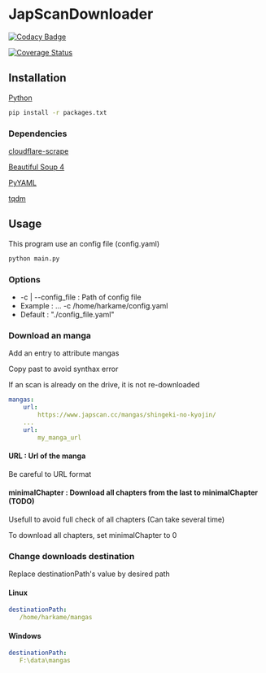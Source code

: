 # JapScanDownloader

[![Codacy Badge](https://api.codacy.com/project/badge/Grade/acf59998d8a743188d5f7ef058010ffa)](https://www.codacy.com/app/Harkame/JapScanDownloader?utm_source=github.com&amp;utm_medium=referral&amp;utm_content=Harkame/JapScanDownloader&amp;utm_campaign=Badge_Grade)

[![Coverage Status](https://coveralls.io/repos/github/Harkame/JapScanDownloader/badge.svg?branch=master)](https://coveralls.io/github/Harkame/JapScanDownloader?branch=master)

## Installation

[Python](https://www.python.org/downloads/)

``` bash
pip install -r packages.txt
```

### Dependencies

[cloudflare-scrape](https://github.com/Anorov/cloudflare-scrape)

[Beautiful Soup 4](https://beautiful-soup-4.readthedocs.io/en/latest/)

[PyYAML](https://github.com/yaml/pyyaml)

[tqdm](https://github.com/tqdm/tqdm)

## Usage

This program use an config file (config.yaml)

``` bash
python main.py
```

### Options

+  -c | --config_file : Path of config file
  +  Example : ... -c /home/harkame/config.yaml
  +  Default : "./config_file.yaml"

### Download an manga
Add an entry to attribute mangas

Copy past to avoid synthax error

If an scan is already on the drive, it is not re-downloaded

``` yaml
mangas:
    url:
        https://www.japscan.cc/mangas/shingeki-no-kyojin/
    ...
    url:
        my_manga_url
```

#### URL : Url of the manga
Be careful to URL format

#### minimalChapter : Download all chapters from the last to minimalChapter (TODO)

Usefull to avoid full check of all chapters (Can take several time)

To download all chapters, set minimalChapter to 0

### Change downloads destination
Replace destinationPath's value by desired path

#### Linux

 ``` yaml
destinationPath:
    /home/harkame/mangas
```

#### Windows

 ``` yaml
destinationPath:
    F:\data\mangas
```
